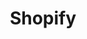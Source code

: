 ---
title: "Shopify"
identification: "shopify"
description: "Shopify is a major eCommerce company in Canada."
link: "https://www.shopify.ca/"
image: "assets/img/logos/shopify.png"
width: "100px"
complete: true
members:
  - name: "Julia Stoyko"
    summary: "Julia did her third work term at Shopify."
    statement: "She worked on the Wallets team, writing in Typescript, React, and Ruby on Rails. She loves Shopify."
    image: "assets/img/co-op/julia.jpg"
---
